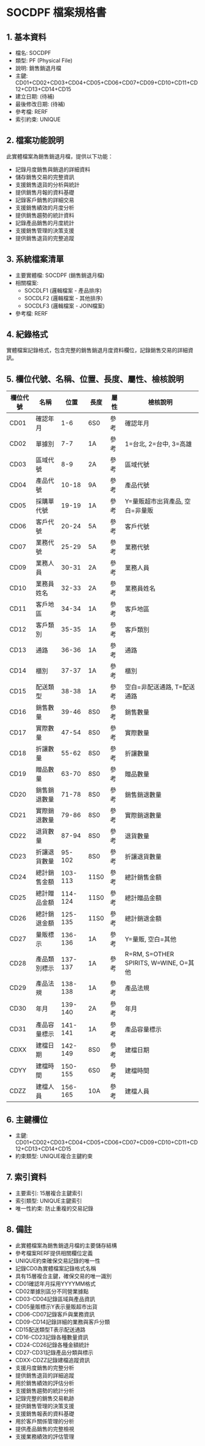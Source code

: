 # SOCDPF 檔案規格書

## 1. 基本資料
- 檔名: SOCDPF
- 類型: PF (Physical File)
- 說明: 銷售銷退月檔
- 主鍵: CD01+CD02+CD03+CD04+CD05+CD06+CD07+CD09+CD10+CD11+CD12+CD13+CD14+CD15
- 建立日期: (待補)
- 最後修改日期: (待補)
- 參考檔: RERF
- 索引約束: UNIQUE

## 2. 檔案功能說明
此實體檔案為銷售銷退月檔，提供以下功能：
- 記錄月度銷售與銷退的詳細資料
- 儲存銷售交易的完整資訊
- 支援銷售退貨的分析與統計
- 提供銷售月報的資料基礎
- 記錄客戶銷售的詳細交易
- 支援銷售績效的月度分析
- 提供銷售趨勢的統計資料
- 記錄產品銷售的月度統計
- 支援銷售管理的決策支援
- 提供銷售退貨的完整追蹤

## 3. 系統檔案清單
- 主要實體檔: SOCDPF (銷售銷退月檔)
- 相關檔案: 
  - SOCDLF1 (邏輯檔案 - 產品排序)
  - SOCDLF2 (邏輯檔案 - 其他排序)
  - SOCDLF3 (邏輯檔案 - JOIN檔案)
- 參考檔: RERF

## 4. 紀錄格式
實體檔案記錄格式，包含完整的銷售銷退月度資料欄位，記錄銷售交易的詳細資訊。

## 5. 欄位代號、名稱、位置、長度、屬性、檢核說明
| 欄位代號 | 名稱 | 位置 | 長度 | 屬性 | 檢核說明 |
|----------|------|------|------|------|----------|
| CD01 | 確認年月 | 1-6 | 6S0 | 參考 | 確認年月 |
| CD02 | 單據別 | 7-7 | 1A | 參考 | 1=台北, 2=台中, 3=高雄 |
| CD03 | 區域代號 | 8-9 | 2A | 參考 | 區域代號 |
| CD04 | 產品代號 | 10-18 | 9A | 參考 | 產品代號 |
| CD05 | 採購單代號 | 19-19 | 1A | 參考 | Y=量販超市出貨產品, 空白=非量販 |
| CD06 | 客戶代號 | 20-24 | 5A | 參考 | 客戶代號 |
| CD07 | 業務代號 | 25-29 | 5A | 參考 | 業務代號 |
| CD09 | 業務人員 | 30-31 | 2A | 參考 | 業務人員 |
| CD10 | 業務員姓名 | 32-33 | 2A | 參考 | 業務員姓名 |
| CD11 | 客戶地區 | 34-34 | 1A | 參考 | 客戶地區 |
| CD12 | 客戶類別 | 35-35 | 1A | 參考 | 客戶類別 |
| CD13 | 通路 | 36-36 | 1A | 參考 | 通路 |
| CD14 | 櫃別 | 37-37 | 1A | 參考 | 櫃別 |
| CD15 | 配送類型 | 38-38 | 1A | 參考 | 空白=非配送通路, T=配送通路 |
| CD16 | 銷售數量 | 39-46 | 8S0 | 參考 | 銷售數量 |
| CD17 | 實際數量 | 47-54 | 8S0 | 參考 | 實際數量 |
| CD18 | 折讓數量 | 55-62 | 8S0 | 參考 | 折讓數量 |
| CD19 | 贈品數量 | 63-70 | 8S0 | 參考 | 贈品數量 |
| CD20 | 銷售銷退數量 | 71-78 | 8S0 | 參考 | 銷售銷退數量 |
| CD21 | 實際銷退數量 | 79-86 | 8S0 | 參考 | 實際銷退數量 |
| CD22 | 退貨數量 | 87-94 | 8S0 | 參考 | 退貨數量 |
| CD23 | 折讓退貨數量 | 95-102 | 8S0 | 參考 | 折讓退貨數量 |
| CD24 | 總計銷售金額 | 103-113 | 11S0 | 參考 | 總計銷售金額 |
| CD25 | 總計贈品金額 | 114-124 | 11S0 | 參考 | 總計贈品金額 |
| CD26 | 總計銷退金額 | 125-135 | 11S0 | 參考 | 總計銷退金額 |
| CD27 | 量販標示 | 136-136 | 1A | 參考 | Y=量販, 空白=其他 |
| CD28 | 產品類別標示 | 137-137 | 1A | 參考 | R=RM, S=OTHER SPIRITS, W=WINE, O=其他 |
| CD29 | 產品法規 | 138-138 | 1A | 參考 | 產品法規 |
| CD30 | 年月 | 139-140 | 2A | 參考 | 年月 |
| CD31 | 產品容量標示 | 141-141 | 1A | 參考 | 產品容量標示 |
| CDXX | 建檔日期 | 142-149 | 8S0 | 參考 | 建檔日期 |
| CDYY | 建檔時間 | 150-155 | 6S0 | 參考 | 建檔時間 |
| CDZZ | 建檔人員 | 156-165 | 10A | 參考 | 建檔人員 |

## 6. 主鍵欄位
- 主鍵: CD01+CD02+CD03+CD04+CD05+CD06+CD07+CD09+CD10+CD11+CD12+CD13+CD14+CD15
- 約束類型: UNIQUE複合主鍵約束

## 7. 索引資料
- 主要索引: 15層複合主鍵索引
- 索引類型: UNIQUE主鍵索引
- 唯一性約束: 防止重複的交易記錄

## 8. 備註
- 此實體檔案為銷售銷退月檔的主要儲存結構
- 參考檔案RERF提供相關欄位定義
- UNIQUE約束確保交易記錄的唯一性
- 記錄CD0為實體檔案記錄格式名稱
- 具有15層複合主鍵，確保交易的唯一識別
- CD01確認年月採用YYYYMM格式
- CD02單據別區分不同營業據點
- CD03-CD04記錄區域與產品資訊
- CD05量販標示Y表示量販超市出貨
- CD06-CD07記錄客戶與業務資訊
- CD09-CD14記錄詳細的業務與客戶分類
- CD15配送類型T表示配送通路
- CD16-CD23記錄各種數量資訊
- CD24-CD26記錄各種金額統計
- CD27-CD31記錄產品分類與標示
- CDXX-CDZZ記錄建檔追蹤資訊
- 支援月度銷售的完整分析
- 提供銷售退貨的詳細追蹤
- 用於銷售績效的評估分析
- 支援銷售趨勢的統計分析
- 記錄完整的銷售交易軌跡
- 提供銷售管理的決策支援
- 支援銷售報表的資料基礎
- 用於客戶關係管理的分析
- 提供產品銷售的完整檢視
- 支援業務績效的評估管理 